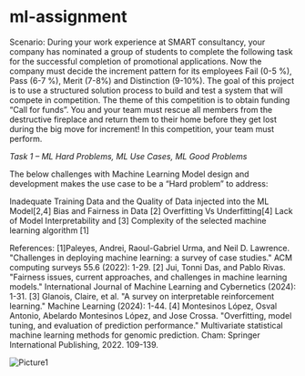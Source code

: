 # ml-assignment

Scenario: 
During your work experience at SMART consultancy, your company has nominated a group of students to complete the following task for the successful completion of promotional applications. Now the company must decide the increment pattern for its employees Fail (0-5 %), Pass (6-7 %), Merit (7-8%) and Distinction (9-10%). 
The goal of this project is to use a structured solution process to build and test a system that will compete in competition. The theme of this competition is to obtain funding “Call for funds”. You and your team must rescue all members from the destructive fireplace and return them to their home before they get lost during the big move for increment! In this competition, your team must perform.

*Task 1 – ML Hard Problems, ML Use Cases, ML Good Problems*

The below challenges with Machine Learning Model design and development makes the use case to be a “Hard problem” to address:

Inadequate Training Data and the Quality of Data injected into the ML Model[2,4]
Bias and Fairness in Data [2]
Overfitting Vs Underfitting[4]
Lack of Model Interpretability and [3]
Complexity of the selected machine learning algorithm [1]

References: 
[1]Paleyes, Andrei, Raoul-Gabriel Urma, and Neil D. Lawrence. "Challenges in deploying machine learning: a survey of case studies." ACM computing surveys 55.6 (2022): 1-29.
[2] Jui, Tonni Das, and Pablo Rivas. "Fairness issues, current approaches, and challenges in machine learning models." International Journal of Machine Learning and Cybernetics (2024): 1-31.
[3] Glanois, Claire, et al. "A survey on interpretable reinforcement learning." Machine Learning (2024): 1-44.
[4] Montesinos López, Osval Antonio, Abelardo Montesinos López, and Jose Crossa. "Overfitting, model tuning, and evaluation of prediction performance." Multivariate statistical machine learning methods for genomic prediction. Cham: Springer International Publishing, 2022. 109-139.



![Picture1](https://github.com/user-attachments/assets/d97ea73f-cd48-4116-a390-60d3eda38f8c)

